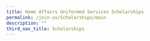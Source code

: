 ```yaml
---
title: Home Affairs Uniformed Services Scholarships
permalink: /join-us/Scholarships/main
description: ""
third_nav_title: Scholarships
---
```

